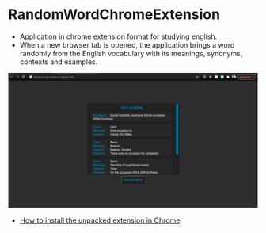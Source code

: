 # RandomWordChromeExtension

* Application in chrome extension format for studying english.
* When a new browser tab is opened, the application brings a word randomly from the English vocabulary with its meanings, synonyms, contexts and examples.

<kbd><img src="img/readme.png"></kbd>

* <a href="https://webkul.com/blog/how-to-install-the-unpacked-extension-in-chrome/">How to install the unpacked extension in Chrome</a>.
